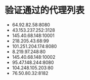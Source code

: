 # 验证通过的代理列表

 - 64.92.82.58:8080
 - 43.153.237.252:3128
 - 145.40.68.148:10001
 - 218.205.43.68:99
 - 101.251.204.174:8080
 - 8.219.97.248:80
 - 145.40.68.148:10002
 - 95.47.148.244:8080
 - 104.248.105.203:80
 - 76.50.80.32:8182
